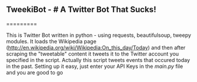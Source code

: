 ## TweekiBot - # A Twitter Bot That Sucks!
=========

This is Twitter Bot written in python - using requests, beautifulsoup, tweepy modules. It loads the Wikipedia page
(http://en.wikipedia.org/wiki/Wikipedia:On_this_day/Today) and then after scraping the "tweetable" content it tweets
it to the Twitter account you specified in the script. Actually this script tweets events that occured today in the 
past. Setting up it easy, just enter your API Keys in the <em>main.py</em> file and you are good to go
